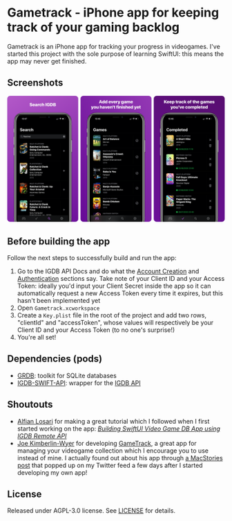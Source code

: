 # Gametrack - iPhone app for keeping track of your gaming backlog
Gametrack is an iPhone app for tracking your progress in videogames. I've started this project with the sole purpose of learning SwiftUI: this means the app may never get finished.

## Screenshots
![screenshots](https://github.com/lui5fl/gametrack/blob/master/Screenshots.png)

## Before building the app
Follow the next steps to successfully build and run the app:

1. Go to the IGDB API Docs and do what the [Account Creation](https://api-docs.igdb.com/#account-creation) and [Authentication](https://api-docs.igdb.com/#authentication) sections say. Take note of your Client ID and your Access Token: ideally you'd input your Client Secret inside the app so it can automatically request a new Access Token every time it expires, but this hasn't been implemented yet
2. Open ```Gametrack.xcworkspace```
3. Create a ```Key.plist``` file in the root of the project and add two rows, "clientId" and "accessToken", whose values will respectively be your Client ID and your Access Token (to no one's surprise!)
4. You're all set!

## Dependencies (pods)
- [GRDB](https://cocoapods.org/pods/GRDB.swift): toolkit for SQLite databases
- [IGDB-SWIFT-API](https://github.com/husnjak/IGDB-API-SWIFT): wrapper for the [IGDB API](https://api.igdb.com)

## Shoutouts
- [Alfian Losari](https://twitter.com/alfianlosari) for making a great tutorial which I followed when I first started working on the app: [*Building SwiftUI Video Game DB App using IGDB Remote API*](https://medium.com/swift2go/building-swiftui-video-game-db-app-using-igdb-remote-api-alfian-losari-eb155a8ae3d0)
- [Joe Kimberlin-Wyer](https://twitter.com/joekw) for developing [GameTrack](https://apps.apple.com/us/app/gametrack/id1136800740?mt=8), a great app for managing your videogame collection which I encourage you to use instead of mine. I actually found out about his app through [a MacStories post](https://www.macstories.net/reviews/gametrack-review-an-elegant-way-to-discover-track-and-share-videogames) that popped up on my Twitter feed a few days after I started developing my own app!

## License
Released under AGPL-3.0 license. See [LICENSE](https://github.com/lui5fl/gametrack/blob/master/LICENSE) for details.
